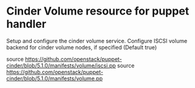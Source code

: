 # Cinder Volume resource for puppet handler

Setup and configure the cinder volume service.
Configure ISCSI volume backend for cinder volume nodes, if specified
(Default true)

source https://github.com/openstack/puppet-cinder/blob/5.1.0/manifests/volume/iscsi.pp
source https://github.com/openstack/puppet-cinder/blob/5.1.0/manifests/volume.pp